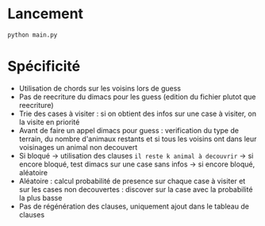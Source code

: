 # Lancement 

	python main.py
	
# Spécificité 

- Utilisation de chords sur les voisins lors de guess
- Pas de reecriture du dimacs pour les guess (edition du fichier plutot que reecriture)
- Trie des cases à visiter : si on obtient des infos sur une case à visiter, on la visite en priorité
- Avant de faire un appel dimacs pour guess : verification du type de terrain, du nombre d'animaux restants et si tous les voisins ont dans leur voisinages un animal non decouvert
- Si bloqué -> utilisation des clauses `il reste k animal à decouvrir` -> si encore bloqué, test dimacs sur une case sans infos -> si encore bloqué, aléatoire
- Aléatoire : calcul probabilité de presence sur chaque case à visiter et sur les cases non decouvertes : discover sur la case avec la probabilité la plus basse
- Pas de régénération des clauses, uniquement ajout dans le tableau de clauses
